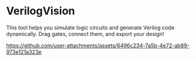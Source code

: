 # VerilogVision
This tool helps you simulate logic circuits and generate Verilog code dynamically. Drag gates, connect them, and export your design!


https://github.com/user-attachments/assets/6496c234-7a5b-4e72-ab89-973e121a323e

